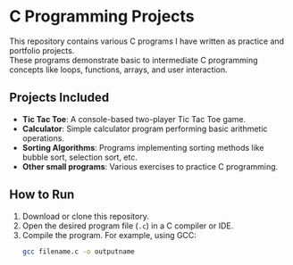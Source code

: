 # C Programming Projects

This repository contains various C programs I have written as practice and portfolio projects.  
These programs demonstrate basic to intermediate C programming concepts like loops, functions, arrays, and user interaction.

## Projects Included

- **Tic Tac Toe**: A console-based two-player Tic Tac Toe game.  
- **Calculator**: Simple calculator program performing basic arithmetic operations.  
- **Sorting Algorithms**: Programs implementing sorting methods like bubble sort, selection sort, etc.  
- **Other small programs**: Various exercises to practice C programming.

## How to Run

1. Download or clone this repository.  
2. Open the desired program file (`.c`) in a C compiler or IDE.  
3. Compile the program. For example, using GCC:  
   ```bash
   gcc filename.c -o outputname

